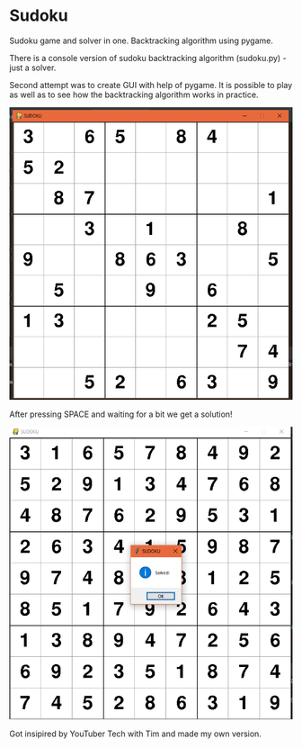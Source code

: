 # Sudoku
Sudoku game and solver in one. Backtracking algorithm using pygame.

There is a console version of sudoku backtracking algorithm (sudoku.py) - just a solver. 

Second attempt was to create GUI with help of pygame. It is possible to play as well as to see how the backtracking algorithm works in practice.

![alt text](https://github.com/zielonkatom/Sudoku/blob/master/sudoku1.png)

After pressing SPACE and waiting for a bit we get a solution!

![alt text](https://github.com/zielonkatom/Sudoku/blob/master/sudoku2.png)


Got insipired by YouTuber Tech with Tim and made my own version. 
